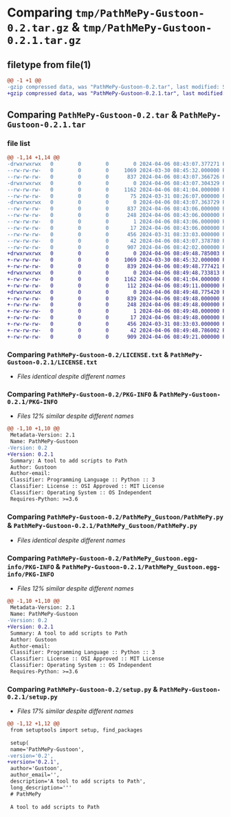 # Comparing `tmp/PathMePy-Gustoon-0.2.tar.gz` & `tmp/PathMePy-Gustoon-0.2.1.tar.gz`

## filetype from file(1)

```diff
@@ -1 +1 @@
-gzip compressed data, was "PathMePy-Gustoon-0.2.tar", last modified: Sat Apr  6 08:43:07 2024, max compression
+gzip compressed data, was "PathMePy-Gustoon-0.2.1.tar", last modified: Sat Apr  6 08:49:48 2024, max compression
```

## Comparing `PathMePy-Gustoon-0.2.tar` & `PathMePy-Gustoon-0.2.1.tar`

### file list

```diff
@@ -1,14 +1,14 @@
-drwxrwxrwx   0        0        0        0 2024-04-06 08:43:07.377271 PathMePy-Gustoon-0.2/
--rw-rw-rw-   0        0        0     1069 2024-03-30 08:45:32.000000 PathMePy-Gustoon-0.2/LICENSE.txt
--rw-rw-rw-   0        0        0      837 2024-04-06 08:43:07.366726 PathMePy-Gustoon-0.2/PKG-INFO
-drwxrwxrwx   0        0        0        0 2024-04-06 08:43:07.304329 PathMePy-Gustoon-0.2/PathMePy_Gustoon/
--rw-rw-rw-   0        0        0     1162 2024-04-06 08:41:04.000000 PathMePy-Gustoon-0.2/PathMePy_Gustoon/PathMePy.py
--rw-rw-rw-   0        0        0       75 2024-03-31 08:26:07.000000 PathMePy-Gustoon-0.2/PathMePy_Gustoon/__init__.py
-drwxrwxrwx   0        0        0        0 2024-04-06 08:43:07.363729 PathMePy-Gustoon-0.2/PathMePy_Gustoon.egg-info/
--rw-rw-rw-   0        0        0      837 2024-04-06 08:43:06.000000 PathMePy-Gustoon-0.2/PathMePy_Gustoon.egg-info/PKG-INFO
--rw-rw-rw-   0        0        0      248 2024-04-06 08:43:06.000000 PathMePy-Gustoon-0.2/PathMePy_Gustoon.egg-info/SOURCES.txt
--rw-rw-rw-   0        0        0        1 2024-04-06 08:43:06.000000 PathMePy-Gustoon-0.2/PathMePy_Gustoon.egg-info/dependency_links.txt
--rw-rw-rw-   0        0        0       17 2024-04-06 08:43:06.000000 PathMePy-Gustoon-0.2/PathMePy_Gustoon.egg-info/top_level.txt
--rw-rw-rw-   0        0        0      456 2024-03-31 08:33:03.000000 PathMePy-Gustoon-0.2/README.md
--rw-rw-rw-   0        0        0       42 2024-04-06 08:43:07.378780 PathMePy-Gustoon-0.2/setup.cfg
--rw-rw-rw-   0        0        0      907 2024-04-06 08:42:02.000000 PathMePy-Gustoon-0.2/setup.py
+drwxrwxrwx   0        0        0        0 2024-04-06 08:49:48.785003 PathMePy-Gustoon-0.2.1/
+-rw-rw-rw-   0        0        0     1069 2024-03-30 08:45:32.000000 PathMePy-Gustoon-0.2.1/LICENSE.txt
+-rw-rw-rw-   0        0        0      839 2024-04-06 08:49:48.777421 PathMePy-Gustoon-0.2.1/PKG-INFO
+drwxrwxrwx   0        0        0        0 2024-04-06 08:49:48.733813 PathMePy-Gustoon-0.2.1/PathMePy_Gustoon/
+-rw-rw-rw-   0        0        0     1162 2024-04-06 08:41:04.000000 PathMePy-Gustoon-0.2.1/PathMePy_Gustoon/PathMePy.py
+-rw-rw-rw-   0        0        0      112 2024-04-06 08:49:11.000000 PathMePy-Gustoon-0.2.1/PathMePy_Gustoon/__init__.py
+drwxrwxrwx   0        0        0        0 2024-04-06 08:49:48.775420 PathMePy-Gustoon-0.2.1/PathMePy_Gustoon.egg-info/
+-rw-rw-rw-   0        0        0      839 2024-04-06 08:49:48.000000 PathMePy-Gustoon-0.2.1/PathMePy_Gustoon.egg-info/PKG-INFO
+-rw-rw-rw-   0        0        0      248 2024-04-06 08:49:48.000000 PathMePy-Gustoon-0.2.1/PathMePy_Gustoon.egg-info/SOURCES.txt
+-rw-rw-rw-   0        0        0        1 2024-04-06 08:49:48.000000 PathMePy-Gustoon-0.2.1/PathMePy_Gustoon.egg-info/dependency_links.txt
+-rw-rw-rw-   0        0        0       17 2024-04-06 08:49:48.000000 PathMePy-Gustoon-0.2.1/PathMePy_Gustoon.egg-info/top_level.txt
+-rw-rw-rw-   0        0        0      456 2024-03-31 08:33:03.000000 PathMePy-Gustoon-0.2.1/README.md
+-rw-rw-rw-   0        0        0       42 2024-04-06 08:49:48.786002 PathMePy-Gustoon-0.2.1/setup.cfg
+-rw-rw-rw-   0        0        0      909 2024-04-06 08:49:21.000000 PathMePy-Gustoon-0.2.1/setup.py
```

### Comparing `PathMePy-Gustoon-0.2/LICENSE.txt` & `PathMePy-Gustoon-0.2.1/LICENSE.txt`

 * *Files identical despite different names*

### Comparing `PathMePy-Gustoon-0.2/PKG-INFO` & `PathMePy-Gustoon-0.2.1/PKG-INFO`

 * *Files 12% similar despite different names*

```diff
@@ -1,10 +1,10 @@
 Metadata-Version: 2.1
 Name: PathMePy-Gustoon
-Version: 0.2
+Version: 0.2.1
 Summary: A tool to add scripts to Path
 Author: Gustoon
 Author-email: 
 Classifier: Programming Language :: Python :: 3
 Classifier: License :: OSI Approved :: MIT License
 Classifier: Operating System :: OS Independent
 Requires-Python: >=3.6
```

### Comparing `PathMePy-Gustoon-0.2/PathMePy_Gustoon/PathMePy.py` & `PathMePy-Gustoon-0.2.1/PathMePy_Gustoon/PathMePy.py`

 * *Files identical despite different names*

### Comparing `PathMePy-Gustoon-0.2/PathMePy_Gustoon.egg-info/PKG-INFO` & `PathMePy-Gustoon-0.2.1/PathMePy_Gustoon.egg-info/PKG-INFO`

 * *Files 12% similar despite different names*

```diff
@@ -1,10 +1,10 @@
 Metadata-Version: 2.1
 Name: PathMePy-Gustoon
-Version: 0.2
+Version: 0.2.1
 Summary: A tool to add scripts to Path
 Author: Gustoon
 Author-email: 
 Classifier: Programming Language :: Python :: 3
 Classifier: License :: OSI Approved :: MIT License
 Classifier: Operating System :: OS Independent
 Requires-Python: >=3.6
```

### Comparing `PathMePy-Gustoon-0.2/setup.py` & `PathMePy-Gustoon-0.2.1/setup.py`

 * *Files 17% similar despite different names*

```diff
@@ -1,12 +1,12 @@
 from setuptools import setup, find_packages
 
 setup(
 name='PathMePy-Gustoon',
-version='0.2',
+version='0.2.1',
 author='Gustoon',
 author_email='',
 description='A tool to add scripts to Path',
 long_description='''
 # PathMePy
 
 A tool to add scripts to Path
```

